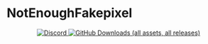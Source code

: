 # NotEnoughFakepixel
<div align="center">
    <a href="https://discord.gg/https://discord.gg/8s2B722JY7" target="_blank">
        <img alt="Discord" src="https://img.shields.io/discord/1272087961499865138?style=for-the-badge&color=008b8b">
    </a>
    <a href="https://github.com/GinaFro/NotEnoughFakepixel/releases" target="_blank">
       <img alt="GitHub Downloads (all assets, all releases)" src="https://img.shields.io/github/downloads/:user/:repo/total?style=for-the-badge&color=008b8b">
    </a>
</div>
